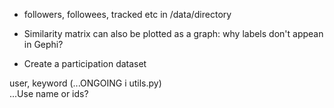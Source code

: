 * followers, followees, tracked etc in /data/directory

* Similarity matrix can also be plotted as a graph: why labels don't appean in Gephi?

* Create a participation dataset

user, keyword
(...ONGOING i utils.py)  
...Use name or ids?


